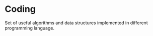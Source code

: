 # Coding
Set of useful algorithms and data structures implemented in different programming language.
